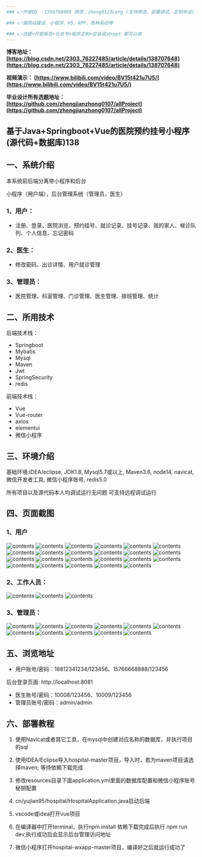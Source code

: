 ```yaml
---
### 👉作者QQ ：1556708905 微信：zheng0123Long (支持修改、部署调试、定制毕设)

### 👉接网站建设、小程序、H5、APP、各种系统等

### 👉选题+开题报告+任务书+程序定制+安装调试+ppt 都可以做
---
```


**博客地址：
[https://blog.csdn.net/2303_76227485/article/details/138707648](https://blog.csdn.net/2303_76227485/article/details/138707648)**

**视频演示：
[https://www.bilibili.com/video/BV15t421u7U5/](https://www.bilibili.com/video/BV15t421u7U5/)**

**毕业设计所有选题地址：
[https://github.com/zhengjianzhong0107/allProject](https://github.com/zhengjianzhong0107/allProject)**

## 基于Java+Springboot+Vue的医院预约挂号小程序(源代码+数据库)138

## 一、系统介绍
本系统前后端分离带小程序和后台

小程序（用户端），后台管理系统（管理员，医生）

### 1、用户：
- 注册、登录、医院浏览、预约挂号、就诊记录、挂号记录、我的家人、候诊队列、个人信息、忘记密码
### 2、医生：
- 修改密码、出诊详情、用户就诊管理
### 3、管理员：
- 医院管理、科室管理、门诊管理、医生管理、排班管理、统计

## 二、所用技术

后端技术栈：

- Springboot
- Mybatis
- Mysql
- Maven
- Jwt
- SpringSecurity
- redis

前端技术栈：

- Vue 
- Vue-router 
- axios 
- elementui
- 微信小程序

## 三、环境介绍

基础环境:IDEA/eclipse, JDK1.8, Mysql5.7或以上, Maven3.6, node14, navicat, 微信开发者工具, 微信小程序账号, redis5.0

所有项目以及源代码本人均调试运行无问题 可支持远程调试运行

## 四、页面截图
### 1、用户
![contents](./picture/picture1.png)
![contents](./picture/picture2.png)
![contents](./picture/picture3.png)
![contents](./picture/picture4.png)
![contents](./picture/picture5.png)
![contents](./picture/picture6.png)
![contents](./picture/picture7.png)
![contents](./picture/picture8.png)
![contents](./picture/picture9.png)
![contents](./picture/picture10.png)
![contents](./picture/picture11.png)
![contents](./picture/picture12.png)
![contents](./picture/picture13.png)
![contents](./picture/picture14.png)
![contents](./picture/picture15.png)
![contents](./picture/picture16.png)
![contents](./picture/picture17.png)
![contents](./picture/picture18.png)
![contents](./picture/picture19.png)
![contents](./picture/picture20.png)
![contents](./picture/picture21.png)
![contents](./picture/picture22.png)
![contents](./picture/picture23.png)

### 2、工作人员：
![contents](./picture/picture24.png)
![contents](./picture/picture25.png)
![contents](./picture/picture26.png)

### 3、管理员：
![contents](./picture/picture27.png)
![contents](./picture/picture28.png)
![contents](./picture/picture29.png)
![contents](./picture/picture30.png)
![contents](./picture/picture31.png)
![contents](./picture/picture32.png)
![contents](./picture/picture33.png)
![contents](./picture/picture34.png)
![contents](./picture/picture35.png)
![contents](./picture/picture36.png)
![contents](./picture/picture37.png)
## 五、浏览地址
- 用户账号/密码：18812341234/123456、15766668888/123456

后台登录页面: http://localhost:8081

- 医生账号/密码：10008/123456、10009/123456
- 管理员账号/密码：admin/admin

## 六、部署教程

1. 使用Navicat或者其它工具，在mysql中创建对应名称的数据库，并执行项目的sql

2. 使用IDEA/Eclipse导入hospital-master项目，导入时，若为maven项目请选择maven; 等待依赖下载完成

3. 修改resources目录下面application.yml里面的数据库配置和微信小程序账号秘钥配置

4. cn/yujian95/hospital/HospitalApplication.java启动后端

5. vscode或idea打开vue项目

6. 在编译器中打开terminal，执行npm install 依赖下载完成后执行 npm run dev,执行成功后会显示后台管理访问地址

7. 微信小程序打开hospital-wxapp-master项目，编译好之后就运行成功了

